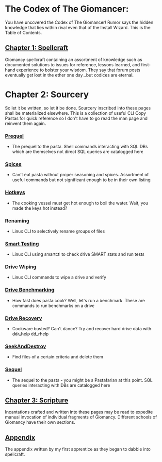 # The Codex of The Giomancer:
You have uncovered the Codex of The Giomancer! Rumor says the hidden knowledge that lies within rival even that of the Install Wizard. This is the Table of Contents.

## [Chapter 1: Spellcraft](Spellcraft)
Giomancy spellcraft containing an assortment of knowledge such as documented solutions to issues for reference, lessons learned, and first-hand experience to bolster your wisdom. They say that forum posts eventually get lost in the ether one day...but codices are eternal.

# Chapter 2: Sourcery
So let it be written, so let it be done. Sourcery inscribed into these pages shall be materialized elsewhere. This is a collection of useful CLI Copy Pastas for quick reference so I don't have to go read the man page and reinvent them again.

### [Prequel](Sourcery/prequel.sh)
* The prequel to the pasta. Shell commands interacting with SQL DBs which are themselves not direct SQL queries are catalogged here
### [Spices](Sourcery/spices.sh)
* Can't eat pasta without proper seasoning and spices. Assortment of useful commands but not significant enough to be in their own listing
### [Hotkeys](Sourcery/hotkeys.txt)
* The cooking vessel must get hot enough to boil the water. Wait, you made the keys hot instead?
### [Renaming](Sourcery/renaming.sh)
* Linux CLI to selectively rename groups of files
### [Smart Testing](Sourcery/smart.sh)
* Linux CLI using smartctl to check drive SMART stats and run tests
### [Drive Wiping](Sourcery/zero.sh)
* Linux CLI commands to wipe a drive and verify
### [Drive Benchmarking](Sourcery/benchmark.sh)
* How fast does pasta cook? Well, let's run a benchmark. These are commands to run benchmarks on a drive
### [Drive Recovery](Sourcery/ddr.sh)
* Cookware busted? Can't dance? Try and recover hard drive data with ~~ddr_help~~ dd_rhelp
### [SeekAndDestroy](Sourcery/seekAndDestroy.sh)
* Find files of a certain criteria and delete them
### [Sequel](Sourcery/sequel.sql)
* The sequel to the pasta - you might be a Pastafarian at this point. SQL queries interacting with DBs are catalogged here

## [Chapter 3: Scripture](Scripture)
Incantations crafted and written into these pages may be read to expedite manual invocation of individual fragments of Giomancy.
Different schools of Giomancy have their own sections.

## [Appendix](appendix.txt)
The appendix written by my first apprentice as they began to dabble into spellcraft.
